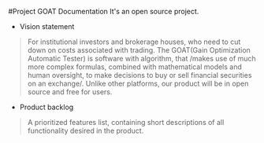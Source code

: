 #Project GOAT Documentation
It's an open source project.

- Vision statement
> For institutional investors and brokerage houses, who need to cut down on costs associated with trading.
The GOAT(Gain Optimization Automatic Tester) is software with algorithm, that /makes use of much more complex formulas, combined with mathematical models and human oversight, to make decisions to buy or sell financial securities on an exchange/. Unlike other platforms, our product will be in open source and free for users.


- Product backlog
> A prioritized features list, containing short descriptions of all functionality desired in the product.
